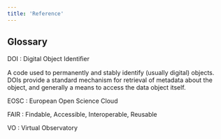 ```yaml
---
title: 'Reference'
---
```


## Glossary

<!-- -->
DOI
: Digital Object Identiﬁer

A code used to permanently and stably identify (usually digital) objects. DOIs provide a standard mechanism for retrieval of
metadata about the object, and generally a means to access the data object itself.


<!-- -->
EOSC
: European Open Science Cloud


<!-- -->
FAIR
: Findable, Accessible, Interoperable, Reusable


<!-- -->
VO
: Virtual Observatory



